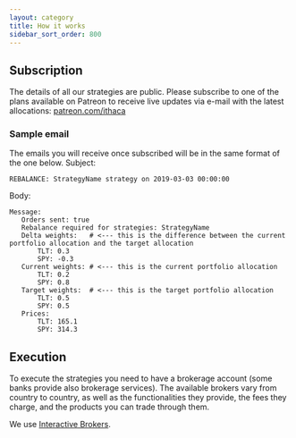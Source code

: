 ```yaml
---
layout: category
title: How it works
sidebar_sort_order: 800
---
```


## Subscription
The details of all our strategies are public. Please subscribe to one of the plans available on Patreon to receive live updates via e-mail with the latest allocations: [patreon.com/ithaca](https://www.patreon.com/ithaca "Go to Patreon page")

### Sample email
The emails you will receive once subscribed will be in the same format of the one below.
Subject:

```REBALANCE: StrategyName strategy on 2019-03-03 00:00:00```

Body:
```
Message:
   Orders sent: true
   Rebalance required for strategies: StrategyName
   Delta weights:   # <--- this is the difference between the current portfolio allocation and the target allocation
       TLT: 0.3
       SPY: -0.3
   Current weights: # <--- this is the current portfolio allocation
       TLT: 0.2
       SPY: 0.8
   Target weights:  # <--- this is the target portfolio allocation
       TLT: 0.5
       SPY: 0.5
   Prices:
       TLT: 165.1
       SPY: 314.3
```

## Execution
To execute the strategies you need to have a brokerage account (some banks provide also brokerage services). The available brokers vary from country to country, as well as the functionalities they provide, the fees they charge, and the products you can trade through them.

We use [Interactive Brokers](https://www.interactivebrokers.com).

